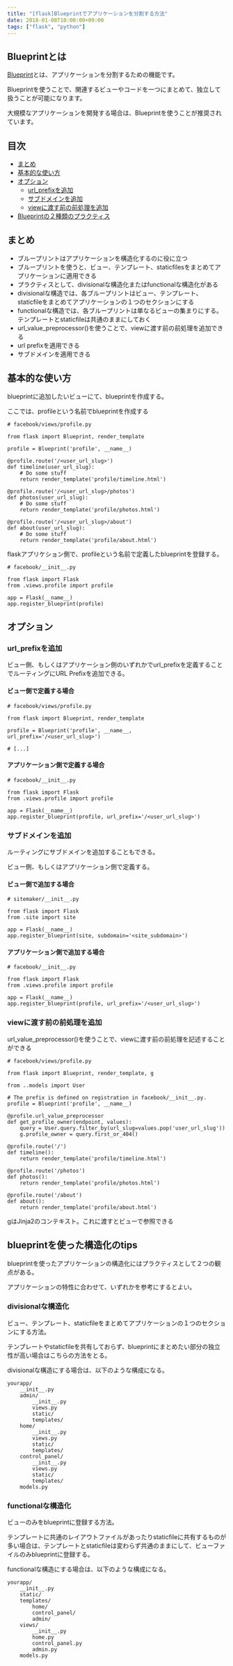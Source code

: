 ```yaml
---
title: "[flask]Blueprintでアプリケーションを分割する方法"
date: 2018-01-08T10:00:00+09:00
tags: ["flask", "python"]
---
```


## Blueprintとは

[Blueprint](https://flask.palletsprojects.com/en/1.1.x/tutorial/views/)とは、アプリケーションを分割するための機能です。

Blueprintを使うことで、関連するビューやコードを一つにまとめて、独立して扱うことが可能になります。

大規模なアプリケーションを開発する場合は、Blueprintを使うことが推奨されています。

## 目次
- [まとめ](#まとめ)
- [基本的な使い方](#基本的な使い方)
- [オプション](#オプション)
  - [url_prefixを追加](#url_prefixを追加)
  - [サブドメインを追加](#サブドメインを追加)
  - [viewに渡す前の前処理を追加](#viewに渡す前の前処理を追加)
- [Blueprintの２種類のプラクティス](#blueprintを使った構造化のtips)

## まとめ
* ブループリントはアプリケーションを構造化するのに役に立つ
* ブループリントを使うと、ビュー、テンプレート、staticfilesをまとめてアプリケーションに適用できる
* プラクティスとして、divisionalな構造化またはfunctionalな構造化がある
* divisionalな構造では、各ブループリントはビュー、テンプレート、staticfileをまとめてアプリケーションの１つのセクションにする
* functionalな構造では、各ブループリントは単なるビューの集まりにする。テンプレートとstaticfileは共通のままにしておく
* url_value_preprocessor()を使うことで、viewに渡す前の前処理を追加できる
* url prefixを適用できる
* サブドメインを適用できる


## 基本的な使い方

blueprintに追加したいビューにて、blueprintを作成する。

ここでは、profileという名前でblueprintを作成する

```
# facebook/views/profile.py

from flask import Blueprint, render_template

profile = Blueprint('profile', __name__)

@profile.route('/<user_url_slug>')
def timeline(user_url_slug):
    # Do some stuff
    return render_template('profile/timeline.html')

@profile.route('/<user_url_slug>/photos')
def photos(user_url_slug):
    # Do some stuff
    return render_template('profile/photos.html')

@profile.route('/<user_url_slug>/about')
def about(user_url_slug):
    # Do some stuff
    return render_template('profile/about.html')
```

flaskアプリケション側で、profileという名前で定義したblueprintを登録する。

```
# facebook/__init__.py

from flask import Flask
from .views.profile import profile

app = Flask(__name__)
app.register_blueprint(profile)
```

## オプション

### url_prefixを追加

ビュー側、もしくはアプリケーション側のいずれかでurl_prefixを定義することでルーティングにURL Prefixを追加できる。

#### ビュー側で定義する場合

```
# facebook/views/profile.py

from flask import Blueprint, render_template

profile = Blueprint('profile', __name__, url_prefix='/<user_url_slug>')

# [...]
```

#### アプリケーション側で定義する場合

```
# facebook/__init__.py

from flask import Flask
from .views.profile import profile

app = Flask(__name__)
app.register_blueprint(profile, url_prefix='/<user_url_slug>')
```

### サブドメインを追加

ルーティングにサブドメインを追加することもできる。

ビュー側、もしくはアプリケーション側で定義する。

#### ビュー側で追加する場合

```
# sitemaker/__init__.py

from flask import Flask
from .site import site

app = Flask(__name__)
app.register_blueprint(site, subdomain='<site_subdomain>')
```

#### アプリケーション側で追加する場合

```
# facebook/__init__.py

from flask import Flask
from .views.profile import profile

app = Flask(__name__)
app.register_blueprint(profile, url_prefix='/<user_url_slug>')
```


### viewに渡す前の前処理を追加

url_value_preprocessor()を使うことで、viewに渡す前の前処理を記述することができる


```
# facebook/views/profile.py

from flask import Blueprint, render_template, g

from ..models import User

# The prefix is defined on registration in facebook/__init__.py.
profile = Blueprint('profile', __name__)

@profile.url_value_preprocessor
def get_profile_owner(endpoint, values):
    query = User.query.filter_by(url_slug=values.pop('user_url_slug'))
    g.profile_owner = query.first_or_404()

@profile.route('/')
def timeline():
    return render_template('profile/timeline.html')

@profile.route('/photos')
def photos():
    return render_template('profile/photos.html')

@profile.route('/about')
def about():
    return render_template('profile/about.html')
```

gはJinja2のコンテキスト。これに渡すとビューで参照できる


## blueprintを使った構造化のtips

blueprintを使ったアプリケーションの構造化にはプラクティスとして２つの観点がある。

アプリケーションの特性に合わせて、いずれかを参考にするとよい。


### divisionalな構造化

ビュー、テンプレート、staticfileをまとめてアプリケーションの１つのセクションにする方法。

テンプレートやstaticfileを共有しておらず、blueprintにまとめたい部分の独立性が高い場合はこちらの方法をとる。

divisionalな構造にする場合は、以下のような構成になる。

```
yourapp/
    __init__.py
    admin/
        __init__.py
        views.py
        static/
        templates/
    home/
        __init__.py
        views.py
        static/
        templates/
    control_panel/
        __init__.py
        views.py
        static/
        templates/
    models.py
```

### functionalな構造化

ビューのみをblueprintに登録する方法。

テンプレートに共通のレイアウトファイルがあったりstaticfileに共有するものが多い場合は、テンプレートとstaticfileは変わらず共通のままにして、ビューファイルのみblueprintに登録する。

functionalな構造にする場合は、以下のような構成になる。

```
yourapp/
    __init__.py
    static/
    templates/
        home/
        control_panel/
        admin/
    views/
        __init__.py
        home.py
        control_panel.py
        admin.py
    models.py
```
